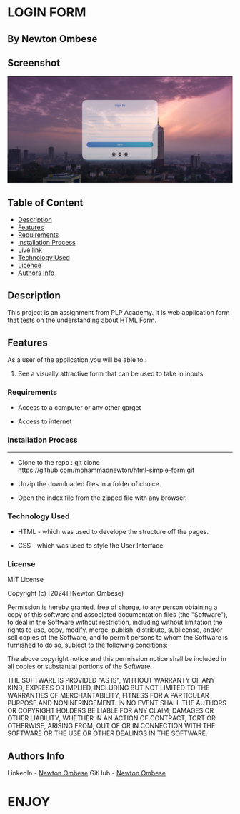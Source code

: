 # LOGIN FORM

   ## By Newton Ombese

## Screenshot
   ![image](./assets/Screenshot%20from%202024-02-13%2010-13-36.png)

## Table of Content

- [Description](#description)
- [Features](#features)
- [Requirements](#requirements)
- [Installation Process](#installation-Process)
- [Live link](#Live-Link)
- [Technology Used](#technology-Used)
- [Licence](#licence)
- [Authors Info](#Authors-info)

## Description

 <p>This project is an assignment from PLP Academy. It is web application form that tests on the understanding about HTML Form.</p>

## Features

As a user of the application,you will be able to :

1. See a visually attractive form that can be used to take in inputs

 ###  Requirements

 * Access to  a computer or any other garget

 * Access to internet

### Installation Process

 ****  
* Clone to the repo : git clone https://github.com/mohammadnewton/html-simple-form.git

* Unzip the downloaded files in a folder of choice.

* Open the index file from the zipped file with any browser.

### Technology  Used
* HTML - which was used to develope the structure off the pages.

* CSS - which was used to style the User Interface.


### License
MIT License

Copyright (c) [2024] [Newton Ombese]

Permission is hereby granted, free of charge, to any person obtaining a copy
of this software and associated documentation files (the "Software"), to deal
in the Software without restriction, including without limitation the rights
to use, copy, modify, merge, publish, distribute, sublicense, and/or sell
copies of the Software, and to permit persons to whom the Software is
furnished to do so, subject to the following conditions:

The above copyright notice and this permission notice shall be included in all
copies or substantial portions of the Software.

THE SOFTWARE IS PROVIDED "AS IS", WITHOUT WARRANTY OF ANY KIND, EXPRESS OR
IMPLIED, INCLUDING BUT NOT LIMITED TO THE WARRANTIES OF MERCHANTABILITY,
FITNESS FOR A PARTICULAR PURPOSE AND NONINFRINGEMENT. IN NO EVENT SHALL THE
AUTHORS OR COPYRIGHT HOLDERS BE LIABLE FOR ANY CLAIM, DAMAGES OR OTHER
LIABILITY, WHETHER IN AN ACTION OF CONTRACT, TORT OR OTHERWISE, ARISING FROM,
OUT OF OR IN CONNECTION WITH THE SOFTWARE OR THE USE OR OTHER DEALINGS IN THE
SOFTWARE.

## Authors Info

LinkedIn - [Newton Ombese](https://www.linkedin.com/in/mohammad-newton-ombese/)
GitHub - [Newton Ombese](https://github.com/mohammadnewton)


# ENJOY